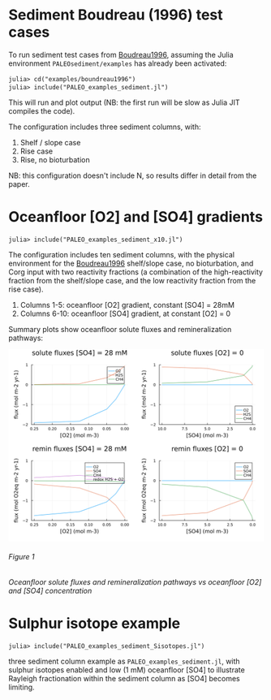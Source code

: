 # Sediment Boudreau (1996) test cases

To run sediment test cases from [Boudreau1996](@cite), assuming the Julia environment `PALEOsediment/examples` has already been activated:

    julia> cd("examples/boundreau1996")
    julia> include("PALEO_examples_sediment.jl")

This will run and plot output (NB: the first run will be slow as Julia JIT compiles the code).

The configuration includes three sediment columns, with:
1. Shelf / slope case
2. Rise case
3. Rise, no bioturbation

NB: this configuration doesn't include N, so results differ in detail from the paper.

# Oceanfloor [O2] and [SO4] gradients

    julia> include("PALEO_examples_sediment_x10.jl")

The configuration includes ten sediment columns, with the physical environment for the [Boudreau1996](@cite) shelf/slope case,
no bioturbation, and Corg input with two reactivity fractions (a combination of the high-reactivity fraction from the shelf/slope case, and the low reactivity fraction from the rise case).

1. Columns 1-5: oceanfloor [O2] gradient, constant [SO4] = 28mM
2. Columns 6-10: oceanfloor [SO4] gradient, at constant [O2] = 0

Summary plots show oceanfloor solute fluxes and remineralization pathways:

![O2 and SO4 gradient summary figure](figures/PALEO_examples_sediment_x10_summary.svg)
###### Figure 1
*Oceanfloor solute fluxes and remineralization pathways vs oceanfloor [O2] and [SO4] concentration*

# Sulphur isotope example

    julia> include("PALEO_examples_sediment_Sisotopes.jl")

three sediment column example as `PALEO_examples_sediment.jl`, with sulphur isotopes enabled and low (1 mM) oceanfloor [SO4]
to illustrate Rayleigh fractionation within the sediment column as [SO4] becomes limiting.
